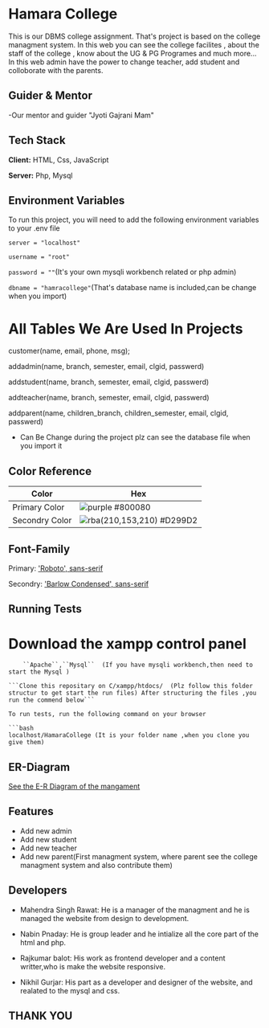 
# Hamara College

This is our DBMS college assignment. That's project is based on the college managment system. In this web you can see the college facilites , about the staff of the college , know about the UG & PG Programes and much more...
    In this web admin have the power to change teacher, add student and colloborate with the parents.


## Guider & Mentor

-Our mentor and guider "Jyoti Gajrani Mam"


## Tech Stack

**Client:** HTML, Css, JavaScript

**Server:** Php, Mysql


## Environment Variables

To run this project, you will need to add the following environment variables to your .env file

`server = "localhost"`

`username = "root"`

`password = ""`(It's your own mysqli workbench related or php admin)

`dbname = "hamracollege"`(That's database name is included,can be change when you import)

# All Tables We Are Used In Projects

customer(name, email, phone, msg);

addadmin(name, branch, semester, email, clgid, passwerd)

addstudent(name, branch, semester, email, clgid, passwerd)

addteacher(name, branch, semester, email, clgid, passwerd)

addparent(name, children_branch, children_semester, email, clgid, passwerd)

* Can Be Change during the project plz can see the database file when you import it

## Color Reference

| Color             | Hex                                                                |
| ----------------- | ------------------------------------------------------------------ |
|Primary Color | ![purple](https://via.placeholder.com/10/#800080?text=+) #800080 |
|Secondry Color | ![rba(210,153,210)](https://via.placeholder.com/10/#D299D2?text=+) #D299D2 |


## Font-Family

Primary: ['Roboto', sans-serif](https://fonts.google.com/specimen/Roboto)

Secondry: [ 'Barlow Condensed', sans-serif](https://fonts.google.com/?query=Barlow+Condensed)

## Running Tests

# Download the xampp control panel 

```In xampp ,start all that's
    ``Apache``,``Mysql``  (If you have mysqli workbench,then need to start the Mysql )

```Clone this repositary on C/xampp/htdocs/  (Plz follow this folder structur to get start the run files) After structuring the files ,you run the commend below```

To run tests, run the following command on your browser

```bash
localhost/HamaraCollege (It is your folder name ,when you clone you give them)
```

## ER-Diagram

[See the E-R Diagram of the mangament](https://drive.google.com/file/d/1lHc77r4B2eSZOnScnUBnzB3Q8TslklZu/view)


## Features

- Add new admin
- Add new student
- Add new teacher
- Add new parent(First managment system, where parent see the college managment system and also contribute them)


## Developers

* Mahendra Singh Rawat: He is a manager of the managment and he is managed the website from design to development.

* Nabin Pnaday: He is group leader and he intialize all the core part of the html and php.

* Rajkumar balot: His work as frontend developer and a content writter,who is make the website responsive.

* Nikhil Gurjar: His part as a developer and designer of the website, and realated to the mysql and css.

## THANK YOU ##